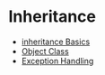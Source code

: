 # Inheritance

- [inheritance Basics](day7-1.md)
- [Object Class](day7-2.md)
- [Exception Handling](day7-3.md)